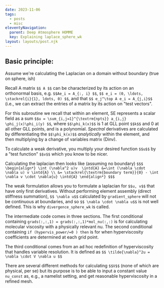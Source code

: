 ```yaml
---
date: 2023-11-06
tags:
  - posts
  - misc
eleventyNavigation:
  parent: Deep Atmosphere HOMME
  key: Explaining laplace_sphere_wk
layout: layouts/post.njk
---
```


## Basic principle:

Assume we're calculating the Laplacian on a domain without boundary (true on sphere, ish)

Recall A matrix `$$ A $$` can be characterized by its action on an orthonormal basis, e.g. `$$Ae_i = A_{:, i} $$`, `$$ e_i = (0, \ldots, \stackrel{i}{1}, ldots, 0) $$`,
and that `$$ e_j^\top A e_i = A_{j,i}$$` (i.e., we can extract the entries of a matrix by its action on "test vectors".

For this subroutine we recall that within an element, SE represents a scalar field as a sum `$$u = \sum_{i,j=1}^{\textrm{npts}} a_{i,j} \phi_j(x)\phi_i(y) $$`,
where `$$\phi_k(x)$$` is 1 at GLL point `$$k$$` and 0 at all other GLL points, and is a polynomial. _Spectral_ derivatives are calculated by differentiating the 
`$$\phi_k(x)$$` _analytically_ within the element, and then multiplying by a change of variables matrix (Dinv).

To calculate a weak derivative, you multiply your desired function `$$u$$` by a "test function" `$$v$$` which you know to be nicer.

Calculating the laplacian then looks like (assuming no boundary) 
`$$$
\begin{align*}
   \int (\nabla^2 u)v  \intd{A} &=\int (\nabla \cdot \nabla u) v \intd{A} \\
    &= \stackrel{\textrm{boundary term}}{0} - \int \nabla v \cdot \nabla{u} \intd{A}
\end{align*}
$$$`

The weak formulation allows you to formulate a laplacian for `$$u, v$$` that have only first derivatives. Without performing element assembly (direct stiffness summation),
`$$ \nabla u$$` calculated by `gradient_sphere` will not be continuous at boundaries, and so `$$ \nabla \cdot \nabla u$$` is not well defined.
This is why `divergence_sphere_wk` is called. 

The intermediate code comes in three sections.
The first conditional containing `grads(:,:,1) = grads(:,:,1)*mol_nu(:,:)` is for calculating molecular viscosity with a physically relevant nu.
The second conditional containing `if (hypervis_power/=0 ) then` is for when hyperviscosity coefficients are determined at each grid point.


The third conditional comes from an ad hoc redefinition of hyperviscosity that handles variable resolution. It is defined as
`$$
\tilde{\nabla}^2u = \nabla \cdot V \nabla u
$$`

There are several different methods for calculating `$$V$$` (none of which are physical, per se) but its purpose is to be able to input a constant value `nu_const` as, e.g., a namelist setting, and get reasonable hyperviscosity in a refined mesh.
 
 





